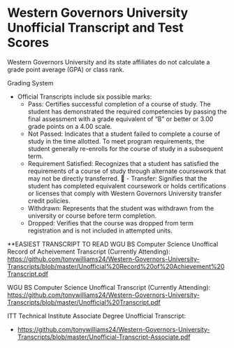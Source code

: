 # Western Governors University Unofficial Transcript and Test Scores
 Western Governors University and its state affiliates do not calculate a grade point average (GPA) or class rank.
 
 Grading System
 - Official Transcripts include six possible marks:
    - Pass: Certifies successful completion of a course of study. The student has demonstrated the required competencies by passing the final assessment with a grade equivalent of “B” or better or 3.00 grade points on a 4.00 scale.
    - Not Passed: Indicates that a student failed to complete a course of study in the time allotted. To meet program requirements, the student generally re-enrolls for the course of study in a subsequent term.
     - Requirement Satisfied: Recognizes that a student has satisfied the requirements of a course of study through alternate coursework that may not be directly transferred.
 􏰀   - Transfer: Signifies that the student has completed equivalent coursework or holds certifications or licenses that comply with Western Governors University transfer credit policies.
    - Withdrawn: Represents that the student was withdrawn from the university or course before term completion.
    - Dropped: Verifies that the course was dropped from term registration and is not included in attempted units.

**EASIEST TRANSCRIPT TO READ
WGU BS Computer Science Unoffical Record of Acheivement Transcript (Currently Attending):
https://github.com/tonywilliams24/Western-Governors-University-Transcripts/blob/master/Unofficial%20Record%20of%20Achievement%20Transcript.pdf

WGU BS Computer Science Unoffical Transcript (Currently Attending):
https://github.com/tonywilliams24/Western-Governors-University-Transcripts/blob/master/Unofficial%20Transcript.pdf

ITT Technical Institute Associate Degree Unofficial Transcript:
 - https://github.com/tonywilliams24/Western-Governors-University-Transcripts/blob/master/Unofficial-Transcript-Associate.pdf
